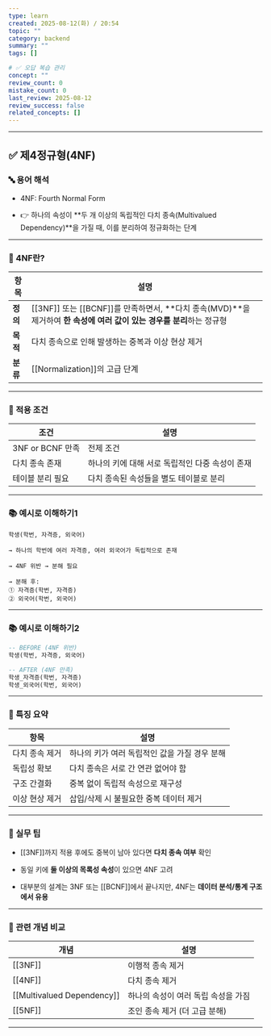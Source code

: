 ```yaml
---
type: learn
created: 2025-08-12(화) / 20:54
topic: ""
category: backend
summary: ""
tags: []

# ✅ 오답 복습 관리
concept: ""
review_count: 0
mistake_count: 0
last_review: 2025-08-12
review_success: false
related_concepts: []
---
```

---

## ✅ 제4정규형(4NF)

### 🔤 용어 해석

- 4NF: Fourth Normal Form
    
- 👉 하나의 속성이 **두 개 이상의 독립적인 다치 종속(Multivalued Dependency)**을 가질 때, 이를 분리하여 정규화하는 단계
    

---

### 🧩 4NF란?

|항목|설명|
|---|---|
|**정의**|[[3NF]] 또는 [[BCNF]]를 만족하면서, **다치 종속(MVD)**을 제거하여 **한 속성에 여러 값이 있는 경우를 분리**하는 정규형|
|**목적**|다치 종속으로 인해 발생하는 중복과 이상 현상 제거|
|**분류**|[[Normalization]]의 고급 단계|

---

### 🧱 적용 조건

|조건|설명|
|---|---|
|3NF or BCNF 만족|전제 조건|
|다치 종속 존재|하나의 키에 대해 서로 독립적인 다중 속성이 존재|
|테이블 분리 필요|다치 종속된 속성들을 별도 테이블로 분리|

---

### 📚 예시로 이해하기1

```plaintext
학생(학번, 자격증, 외국어)

→ 하나의 학번에 여러 자격증, 여러 외국어가 독립적으로 존재

→ 4NF 위반 → 분해 필요

→ 분해 후:
① 자격증(학번, 자격증)
② 외국어(학번, 외국어)
```

---

### 📚 예시로 이해하기2

```sql
-- BEFORE (4NF 위반)
학생(학번, 자격증, 외국어)

-- AFTER (4NF 만족)
학생_자격증(학번, 자격증)
학생_외국어(학번, 외국어)
```

---

### 🧠 특징 요약

|항목|설명|
|---|---|
|다치 종속 제거|하나의 키가 여러 독립적인 값을 가질 경우 분해|
|독립성 확보|다치 종속은 서로 간 연관 없어야 함|
|구조 간결화|중복 없이 독립적 속성으로 재구성|
|이상 현상 제거|삽입/삭제 시 불필요한 중복 데이터 제거|

---

### 🎯 실무 팁

- [[3NF]]까지 적용 후에도 중복이 남아 있다면 **다치 종속 여부** 확인
    
- 동일 키에 **둘 이상의 목록성 속성**이 있으면 4NF 고려
    
- 대부분의 설계는 3NF 또는 [[BCNF]]에서 끝나지만, 4NF는 **데이터 분석/통계 구조에서 유용**
    

---

### 🧩 관련 개념 비교

|개념|설명|
|---|---|
|[[3NF]]|이행적 종속 제거|
|[[4NF]]|다치 종속 제거|
|[[Multivalued Dependency]]|하나의 속성이 여러 독립 속성을 가짐|
|[[5NF]]|조인 종속 제거 (더 고급 분해)|

---